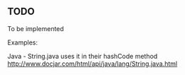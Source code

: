 TODO
--
To be implemented



Examples:

Java - String.java uses it in their hashCode method
http://www.docjar.com/html/api/java/lang/String.java.html
